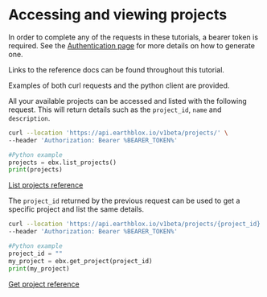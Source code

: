 # Accessing and viewing projects

In order to complete any of the requests in these tutorials, a bearer token is required. See the [Authentication page](../README%20Authentication.md) for more details on how to generate one. 

Links to the reference docs can be found throughout this tutorial. 

Examples of both curl requests and the python client are provided. 

All your available projects can be accessed and listed with the following request. This will return details such as the `project_id`, `name` and `description`.

```bash 
curl --location 'https://api.earthblox.io/v1beta/projects/' \
--header 'Authorization: Bearer %BEARER_TOKEN%'
```

```python
#Python example
projects = ebx.list_projects()
print(projects)
 ```
[List projects reference](https://api.earthblox.io/docs#/projects/list_projects_api_alpha_projects__get)

The `project_id` returned by the previous request can be used to get a specific project and list the same details.

```bash 
curl --location 'https://api.earthblox.io/v1beta/projects/{project_id}' \
--header 'Authorization: Bearer %BEARER_TOKEN%'
```

```python
#Python example
project_id = ""
my_project = ebx.get_project(project_id)
print(my_project)
```

[Get project reference](https://api.earthblox.io/docs#/projects/get_project_api_alpha_projects__project_id__get)